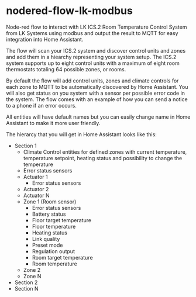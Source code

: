 # nodered-flow-lk-modbus
Node-red flow to interact with LK ICS.2 Room Temperature Control System from LK Systems using modbus and output the result to MQTT for easy integration into Home Assistant.

The flow will scan your ICS.2 system and discover control units and zones and add them in a hiearchy representing your system setup. The ICS.2 system supports up to eight control units with a maximum of eight room thermostats totaling 64 possible zones, or rooms.

By default the flow will add control units, zones and climate controls for each zone to MQTT to be automatically discovered by Home Assistant. You will also get status on you system with a sensor per possible error code in the system. The flow comes with an example of how you can send a notice to a phone if an error occurs.

All entities will have default names but you can easily change name in Home Assistant to make it more user friendly.

The hierarcy that you will get in Home Assistant looks like this:
 * Section 1
   * Climate Control entities for defined zones with current temperature, temperature setpoint, heating status and possibility to change the temperature
   * Error status sensors
   * Actuator 1
     * Error status sensors
   * Actuator 2
   * Actuator N
   * Zone 1 (Room sensor)
     * Error status sensors
     * Battery status
     * Floor target temperature
     * Floor temperature
     * Heating status
     * Link quality
     * Preset mode
     * Regulation output
     * Room target temperature
     * Room temperature
   * Zone 2
   * Zone N
 * Section 2
 * Section N

